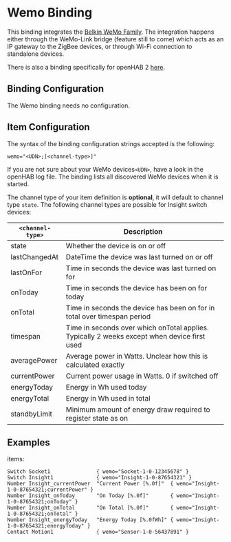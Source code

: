 # Wemo Binding

This binding integrates the [Belkin WeMo Family](http://www.belkin.com/us/Products/c/home-automation/).  The integration happens either through the WeMo-Link bridge (feature still to come) which acts as an IP gateway to the ZigBee devices, or through Wi-Fi connection to standalone devices.

There is also a binding specifically for openHAB 2 [here](http://docs.openhab.org/addons/bindings/wemo/readme.html).

## Binding Configuration

The Wemo binding needs no configuration.

## Item Configuration

The syntax of the binding configuration strings accepted is the following:

```
wemo="<UDN>;[<channel-type>]"
```

If you are not sure about your WeMo devices`<UDN>`, have a look in the openHAB log file. The binding lists all discovered WeMo devices when it is started.

The channel type of your item definition is **optional**, it will default to channel type `state`.
The following channel types are possible for Insight switch devices:

| `<channel-type>` | Description |
|------------------|-------------|
| state            | Whether the device is on or off |
| lastChangedAt    | DateTime the device was last turned on or off |
| lastOnFor        | Time in seconds the device was last turned on for |
| onToday          | Time in seconds the device has been on for today |
| onTotal          | Time in seconds the device has been on for in total over timespan period |
| timespan         | Time in seconds over which onTotal applies. Typically 2 weeks except when device first used |
| averagePower     | Average power in Watts. Unclear how this is calculated exactly |
| currentPower     | Current power usage in Watts. 0 if switched off |
| energyToday      | Energy in Wh used today |
| energyTotal      | Energy in Wh used in total |
| standbyLimit     | Minimum amount of energy draw required to register state as on |

## Examples

items:

```
Switch Socket1               { wemo="Socket-1-0-12345678" }
Switch Insight1              { wemo="Insight-1-0-87654321" }
Number Insight_currentPower  "Current Power [%.0f]"  { wemo="Insight-1-0-87654321;currentPower" }
Number Insight_onToday       "On Today [%.0f]"       { wemo="Insight-1-0-87654321;onToday" }
Number Insight_onTotal       "On Total [%.0f]"       { wemo="Insight-1-0-87654321;onTotal" }
Number Insight_energyToday   "Energy Today [%.0fWh]" { wemo="Insight-1-0-87654321;energyToday" }
Contact Motion1              { wemo="Sensor-1-0-56437891" }
```
